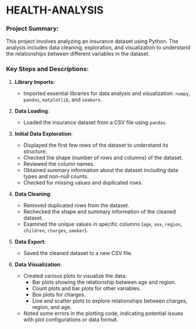 # HEALTH-ANALYSIS

### Project Summary:
This project involves analyzing an insurance dataset using Python. The analysis includes data cleaning, exploration, and visualization to understand the relationships between different variables in the dataset.

### Key Steps and Descriptions:

1. **Library Imports**:
   - Imported essential libraries for data analysis and visualization: `numpy`, `pandas`, `matplotlib`, and `seaborn`.

2. **Data Loading**:
   - Loaded the insurance dataset from a CSV file using `pandas`.

3. **Initial Data Exploration**:
   - Displayed the first few rows of the dataset to understand its structure.
   - Checked the shape (number of rows and columns) of the dataset.
   - Reviewed the column names.
   - Obtained summary information about the dataset including data types and non-null counts.
   - Checked for missing values and duplicated rows.

4. **Data Cleaning**:
   - Removed duplicated rows from the dataset.
   - Rechecked the shape and summary information of the cleaned dataset.
   - Examined the unique values in specific columns (`age`, `sex`, `region`, `children`, `charges`, `smoker`).

5. **Data Export**:
   - Saved the cleaned dataset to a new CSV file.

6. **Data Visualization**:
   - Created various plots to visualize the data:
     - Bar plots showing the relationship between age and region.
     - Count plots and bar plots for other variables.
     - Box plots for charges.
     - Line and scatter plots to explore relationships between charges, region, and age.
   - Noted some errors in the plotting code, indicating potential issues with plot configurations or data format.
